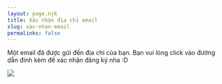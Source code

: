 ```yaml
---
layout: page.njk
title: Xác nhận địa chỉ email
slug: xac-nhan-email
permalinks: false
---
```

Một email đã được gửi đến địa chỉ của bạn. Bạn vui lòng click vào đường dẫn đính kèm để xác nhận đăng ký nha :D

![](https://media.giphy.com/media/Afu7T2y2V7cdi/giphy.gif)
